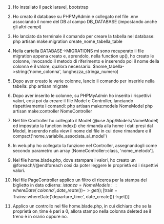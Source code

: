 1. Ho installato il pack laravel, bootstrap

2. Ho creato il database su PHPMyAdmin e collegato nel file .env associando il nome del DB al campo DB_DATABASE (impostando anche gli altri campi)

3. Ho lanciato da terminale il comando per creare la tabella nel database:
     php artisan make:migration create_nome_tabella_table

4. Nella cartella DATABASE->MIGRATIONS mi sono recuperato il file migration appena creato e, aprendolo, nella function up(), ho creato le colonne, invocando il metodo di riferimento e inserendo poi il nome della colonna e il valore, qualora necessario:
$nome_tabella->string('nome_colonna', lunghezza_stringa_numero)

5. Dopo aver creato le varie colonne, lancio il comando per inserirle nella tabella:
    php artisan migrate

6. Dopo aver inserito le colonne, su PHPMyAdmin ho inserito i rispettivi valori, così poi da creare il file Model e Controller, lanciando rispettivamente i comandi:
php artisan make:models NomeModel
php artisan make:controller NomeController

7. Nel file Controller ho collegato il Model (@use App/Models/NomeModel) ed impostato la function index() che rimanda alla home i dati presi dal Model, inserendo nella view il nome del file in cui deve rimandare e il compact('nome_variabile_associata_al_model')

8. In web.php ho collegato la funzione nel Controller, assegnandogli come secondo parametro un array [NomeController::class, 'nome_metodo'].

9. Nel file home.blade.php, dove stampare i valori, ho creato un @foreach//@endforeach così da poter leggere le proprietà ed i rispettivi valori.

10. Nel file PageController applico un filtro di ricerca per la stampa del biglietto in data odierna:
$istanza = NomeModels::whereDate('colonna', date_create())->get();
[$train = Trains::whereDate('departure_time', date_create())->get()]

11. Applico un controllo nel file home.blade.php, in cui dichiaro che se la proprietà on_time è pari a 0, allora stampo nella colonna deleted se il treno è in orario oppure no.